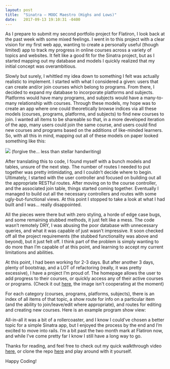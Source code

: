 ```yaml
---
layout: post
title:  "Sinatra – MOOC Maestro (Highs and Lows)"
date:   2017-09-13 19:10:31 -0400
---
```





As I prepare to submit my second portfolio project for Flatiron, I look back at the past week with some mixed feelings. I went in to this project with a clear vision for my first web app, wanting to create a personally useful (though limited) app to track my progress in online courses across a variety of topics and websites. It felt like a good fit for the Sinatra project, but as I started mapping out my database and models I quickly realized that my initial concept was overambitious.

Slowly but surely, I whittled my idea down to something I felt was actually realistic to implement. I started with what I considered a given: users that can create and/or join courses which belong to programs. From there, I decided to expand my database to incorporate platforms and subjects. Platforms would have many programs, and subjects would have a many-to-many relationship with courses. Through these models, my hope was to create an app where one could theoretically browse indices via all these models (courses, programs, platforms, and subjects) to find new courses to join. I wanted all items to be shareable so that, in a more developed iteration of the app, many users could join the same course, and users could find new courses and programs based on the additions of like-minded learners. So, with all this in mind, mapping out all of these models on paper looked something like this:

![](https://i.imgur.com/xj0rWzP.jpg)
(forgive the… less than stellar handwriting)

After translating this to code, I found myself with a bunch models and tables, unsure of the next step. The number of routes I needed to put together was pretty intimidating, and I couldn’t decide where to begin. Ultimately, I started with the user controller and focused on building out all the appropriate RESTful routes. After moving on to the course controller, and the associated join table, things started coming together. Eventually I managed to build out all the necessary controllers and routes with some ugly-but-functional views. At this point I stopped to take a look at what I had built and I was… really disappointed. 

All the pieces were there but with zero styling, a horde of edge case bugs, and some remaining stubbed methods, it just felt like a mess. The code wasn’t remotely DRY, I was abusing the poor database with unnecessary queries, and what it was capable of just wasn’t impressive. It soon checked off all the project requirements (the stubbed functionality was above and beyond), but it just felt off. I think part of the problem is simply wanting to do more than I’m capable of at this point, and learning to accept my current limitations and abilities.

At this point, I had been working for 2-3 days. But after another 3 days, plenty of bootstrap, and a LOT of refactoring (really, it was pretty excessive), I have a project I’m proud of. The homepage allows the user to add progress to their courses, or quickly access any of their active courses or programs. (Check it out [here](https://i.imgur.com/xg11VVX.jpg), the image isn't cooperating at the moment)

For each category (courses, programs, platforms, subjects), there is an index of all items of that topic, a show route for info on a particular item (and the ability to join/leave/edit where appropriate), and routes for editing and creating new courses. Here is an example program show view:

All-in-all it was a bit of a rollercoaster, and I know I could’ve chosen a better topic for a simple Sinatra app, but I enjoyed the process by the end and I’m excited to move into rails. I’m a bit past the two month mark at Flatiron now, and while I’ve come pretty far I know I still have a long way to go.

Thanks for reading, and feel free to check out my quick walkthrough video [here](https://www.youtube.com/watch?v=iWNG_RcLwH4), or clone the repo [here](https://github.com/buchheimt/mooc_maestro) and play around with it yourself. 

Happy Coding!

